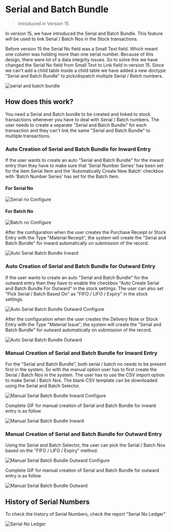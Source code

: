 
# Serial and Batch Bundle



> Introduced in Version 15


In version 15, we have introduced the Serial and Batch Bundle. This feature will be used to link Serial / Batch Nos in the Stock transactions.


Before version 15 the Serial No field was a Small Text field. Which meant one column was holding more than one serial number. Because of this design, there were lot of a data integrity issues. So to solve this we have changed the Serial No field from Small Text to Link field in version 15. Since we can't add a child table inside a child table we have added a new doctype "Serial and Batch Bundle" to pick/dispatch multiple Serial / Batch numbers.


![serial and batch bundle](/files/serial-and-batch-bundle.png)


## How does this work?


You need a Serial and Batch bundle to be created and linked to stock transactions whenever you have to deal with Serial / Batch numbers. The user needs to create a separate "Serial and Batch Bundle" for each transaction and they can't link the same "Serial and Batch Bundle" to multiple transactions. 


### Auto Creation of Serial and Batch Bundle for Inward Entry


If the user wants to create an auto "Serial and Batch Bundle" for the inward entry then they have to make sure that 'Serial Number Series' has been set for the item Serial Item and the 'Automatically Create New Batch' checkbox with 'Batch Number Series' has set for the Batch Item.


#### For Serial No


![Serial no Configure](/files/auto-serial-creation.png)


#### For Batch No


![Batch no Configure](/files/auto-batch-creation.png)


After the configuration when the user creates the Purchase Receipt or Stock Entry with the Type "Material Receipt", the system will create the "Serial and Batch Bundle" for inward automatically on submission of the record.


![Auto Serial Batch Bundle Inward](/files/auto-create-serial-batch-for-inward.gif)


### Auto Creation of Serial and Batch Bundle for Outward Entry


If the user wants to create an auto "Serial and Batch Bundle" for the outward entry then they have to enable the checkbox "Auto Create Serial and Batch Bundle For Outward" in the stock settings. The user can also set "Pick Serial / Batch Based On" as "FIFO / LIFO / Expiry" in the stock settings.


![Auto Serial Batch Bundle Outward Configure](/files/auto-outward-configuration.png)


After the configuration when the user creates the Delivery Note or Stock Entry with the Type "Material Issue", the system will create the "Serial and Batch Bundle" for outward automatically on submission of the record.


![Auto Serial Batch Bundle Outward](/files/auto-create-serial-batch-for-outward.gif)


### Manual Creation of Serial and Batch Bundle for Inward Entry


For the "Serial and Batch Bundle", both serial / batch no needs to be present first in the system. So with the manual option user has to first create the Serial / Batch Nos in the system. The user has to use the CSV import option to make Serial / Batch Nos. The blank CSV template can be downloaded using the Serial and Batch Selector.


![Manual Serial Batch Bundle Inward Configure](/files/create-using-csv.png)


Complete GIF for manual creation of Serial and Batch Bundle for inward entry is as follow


![Manual Serial Batch Bundle Inward](/files/manually-create-serial-no-inward.gif)


### Manual Creation of Serial and Batch Bundle for Outward Entry


Using the Serial and Batch Selector, the user can pick the Serial / Batch Nos based on the "FIFO / LIFO / Expiry" method.


![Manual Serial Batch Bundle Outward Configure](/files/serial-batch-selector-outward.png)


Complete GIF for manual creation of Serial and Batch Bundle for outward entry is as follow


![Manual Serial Batch Bundle Outward](/files/manually-create-serial-no-outtward.gif)


## History of Serial Numbers


To check the history of Serial Numbers, check the report "Serial No Ledger"


![Serial No Ledger](/files/serial-no-ledger-report.png)




